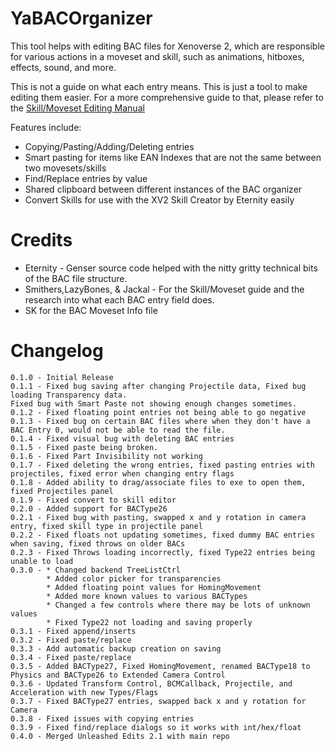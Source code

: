 # YaBACOrganizer
This tool helps with editing BAC files for Xenoverse 2, which are responsible for various actions in a moveset and skill, such as animations, hitboxes, effects, sound, and more. 

This is not a guide on what each entry means.  This is just a tool to make editing them easier.  For a more comprehensive guide to that, please refer to the [Skill/Moveset Editing Manual](https://docs.google.com/document/d/18gaAbNCeJyTgizz5IvvXzjWcH9K5Q1wvUHTeWnp8M-E/edit#heading=h.v77lp7pp65pd)

Features include:
* Copying/Pasting/Adding/Deleting entries
* Smart pasting for items like EAN Indexes that are not the same between two movesets/skills
* Find/Replace entries by value
* Shared clipboard between different instances of the BAC organizer
* Convert Skills for use with the XV2 Skill Creator by Eternity easily

# Credits
* Eternity - Genser source code helped with the nitty gritty technical bits of the BAC file structure.
* Smithers,LazyBones, & Jackal - For the Skill/Moveset guide and the research into what each BAC entry field does.
* SK for the BAC Moveset Info file

# Changelog
```
0.1.0 - Initial Release
0.1.1 - Fixed bug saving after changing Projectile data, Fixed bug loading Transparency data.  
Fixed bug with Smart Paste not showing enough changes sometimes.
0.1.2 - Fixed floating point entries not being able to go negative
0.1.3 - Fixed bug on certain BAC files where when they don't have a BAC Entry 0, would not be able to read the file.
0.1.4 - Fixed visual bug with deleting BAC entries
0.1.5 - Fixed paste being broken.
0.1.6 - Fixed Part Invisibility not working
0.1.7 - Fixed deleting the wrong entries, fixed pasting entries with projectiles, fixed error when changing entry flags
0.1.8 - Added ability to drag/associate files to exe to open them, fixed Projectiles panel
0.1.9 - Fixed convert to skill editor
0.2.0 - Added support for BACType26
0.2.1 - Fixed bug with pasting, swapped x and y rotation in camera entry, fixed skill type in projectile panel
0.2.2 - Fixed floats not updating sometimes, fixed dummy BAC entries when saving, fixed throws on older BACs
0.2.3 - Fixed Throws loading incorrectly, fixed Type22 entries being unable to load
0.3.0 - * Changed backend TreeListCtrl
        * Added color picker for transparencies
        * Added floating point values for HomingMovement
        * Added more known values to various BACTypes
        * Changed a few controls where there may be lots of unknown values
        * Fixed Type22 not loading and saving properly
0.3.1 - Fixed append/inserts 
0.3.2 - Fixed paste/replace
0.3.3 - Add automatic backup creation on saving
0.3.4 - Fixed paste/replace
0.3.5 - Added BACType27, Fixed HomingMovement, renamed BACType18 to Physics and BACType26 to Extended Camera Control
0.3.6 - Updated Transform Control, BCMCallback, Projectile, and Acceleration with new Types/Flags
0.3.7 - Fixed BACType27 entries, swapped back x and y rotation for Camera
0.3.8 - Fixed issues with copying entries
0.3.9 - Fixed find/replace dialogs so it works with int/hex/float
0.4.0 - Merged Unleashed Edits 2.1 with main repo
```


